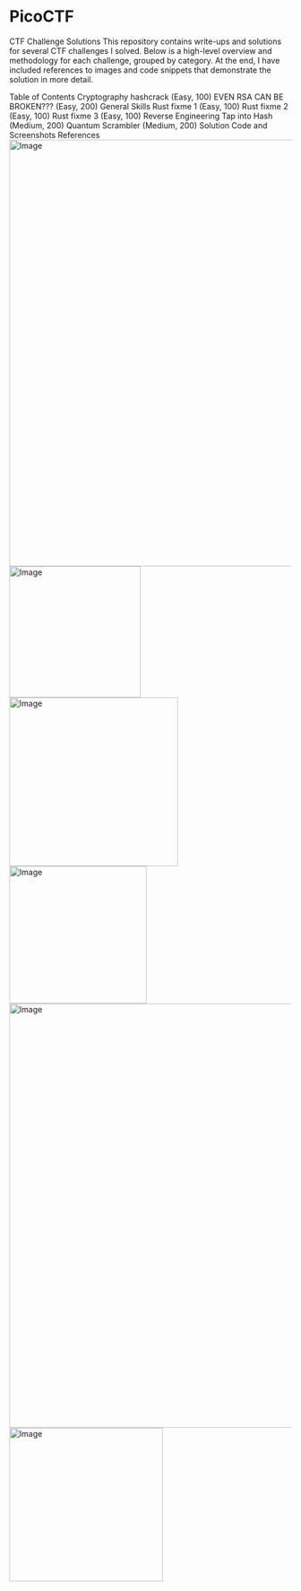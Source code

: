 # PicoCTF
CTF Challenge Solutions
This repository contains write-ups and solutions for several CTF challenges I solved. Below is a high-level overview and methodology for each challenge, grouped by category. At the end, I have included references to images and code snippets that demonstrate the solution in more detail.

Table of Contents
Cryptography
hashcrack (Easy, 100)
EVEN RSA CAN BE BROKEN??? (Easy, 200)
General Skills
Rust fixme 1 (Easy, 100)
Rust fixme 2 (Easy, 100)
Rust fixme 3 (Easy, 100)
Reverse Engineering
Tap into Hash (Medium, 200)
Quantum Scrambler (Medium, 200)
Solution Code and Screenshots
References
<img width="761" alt="Image" src="https://github.com/user-attachments/assets/137dfdb3-4fb0-4dcf-94cd-e351fa25a933" />
<img width="234" alt="Image" src="https://github.com/user-attachments/assets/59e2ebed-2c46-43fe-a028-5194fff0a6b3" />
<img width="301" alt="Image" src="https://github.com/user-attachments/assets/44718810-6313-47b3-a619-f7cb61df2795" />
<img width="245" alt="Image" src="https://github.com/user-attachments/assets/c70a78e4-b2a8-4a75-a261-95cfcd4e5a91" />
<img width="757" alt="Image" src="https://github.com/user-attachments/assets/f2d54c1d-60d7-4591-b8a6-fa6ed4308f64" />
<img width="274" alt="Image" src="https://github.com/user-attachments/assets/1da9266e-f3c5-4e3b-9834-60282c9574ee" />
